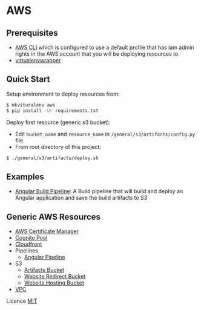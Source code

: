 # AWS

## Prerequisites
- [AWS CLI](http://docs.aws.amazon.com/cli/latest/userguide/installing.html) which is configured to use a default profile 
that has iam admin rights in the AWS account that you will be deploying resources to
- [virtualenvwrapper](http://virtualenvwrapper.readthedocs.io/en/latest/install.html) 

## Quick Start

Setup environment to deploy resources from:
```bash
$ mkvituralenv aws
$ pip install -Ur requirements.txt
```
Deploy first resource (generic s3 bucket):
- Edit `bucket_name` and `resource_name` in `/general/s3/artifacts/config.py` file.
- From root directory of this project:
```bash
$ ./general/s3/artifacts/deploy.sh
```

## Examples
- [Angular Build Pipeline](https://github.com/nplutt/aws/tree/master/examples/angular_pipeline): A Build pipeline that will build and deploy an Angular application and save the build artifacts to S3
    
## Generic AWS Resources
- [AWS Certificate Manager](https://github.com/nplutt/aws/tree/master/general/acm)
- [Cognito Pool](https://github.com/nplutt/aws/tree/master/general/cognito/website_pool)
- [Cloudfront](https://github.com/nplutt/aws/tree/master/general/cloudfront)
- Pipelines
    * [Angular Pipeline](https://github.com/nplutt/aws/tree/master/general/pipelines/angular_pipeline)
- S3
    * [Artifacts Bucket](https://github.com/nplutt/aws/tree/master/general/s3/artifacts)
    * [Website Redirect Bucket](https://github.com/nplutt/aws/tree/master/general/s3/www_website_name_com)
    * [Website Hosting Bucket](https://github.com/nplutt/aws/tree/master/general/s3/website_name_com)
- [VPC](https://github.com/nplutt/aws/tree/master/general/vpc)

Licence
[MIT](https://github.com/nplutt/aws/blob/master/LICENSE)